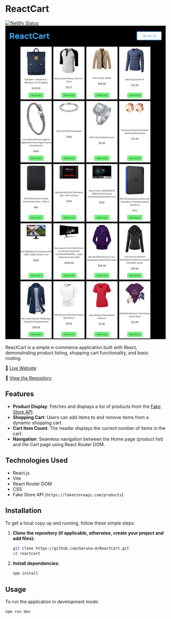 # ReactCart
[![Netlify Status](https://api.netlify.com/api/v1/badges/eacc1053-dd26-4576-9798-c0d0a3748805/deploy-status)](https://reactcartt.netlify.app/)
![ReactCart Screenshot](https://github.com/Garuna-A/ReactCart/blob/master/public/Screenshot_1-6-2025_195013_reactcartt.netlify.app.jpeg)

ReactCart is a simple e-commerce application built with React, demonstrating product listing, shopping cart functionality, and basic routing.


🔗 [Live Website](https://reactcartt.netlify.app/)

📂 [View the Repository](https://github.com/Garuna-A/ReactCart)
## Features

* **Product Display**: Fetches and displays a list of products from the [Fake Store API](https://fakestoreapi.com/products).
* **Shopping Cart**: Users can add items to and remove items from a dynamic shopping cart.
* **Cart Item Count**: The header displays the current number of items in the cart.
* **Navigation**: Seamless navigation between the Home page (product list) and the Cart page using React Router DOM.

## Technologies Used

* React.js
* Vite
* React Router DOM
* CSS
* Fake Store API (`https://fakestoreapi.com/products`)

## Installation

To get a local copy up and running, follow these simple steps:

1.  **Clone the repository (if applicable, otherwise, create your project and add files):**

   
    ```bash
    git clone https://github.com/Garuna-A/ReactCart.git
    cd reactcart
    ```
3.  **Install dependencies:**
    ```bash
    npm install
    ```

## Usage

To run the application in development mode:

```bash
npm run dev
